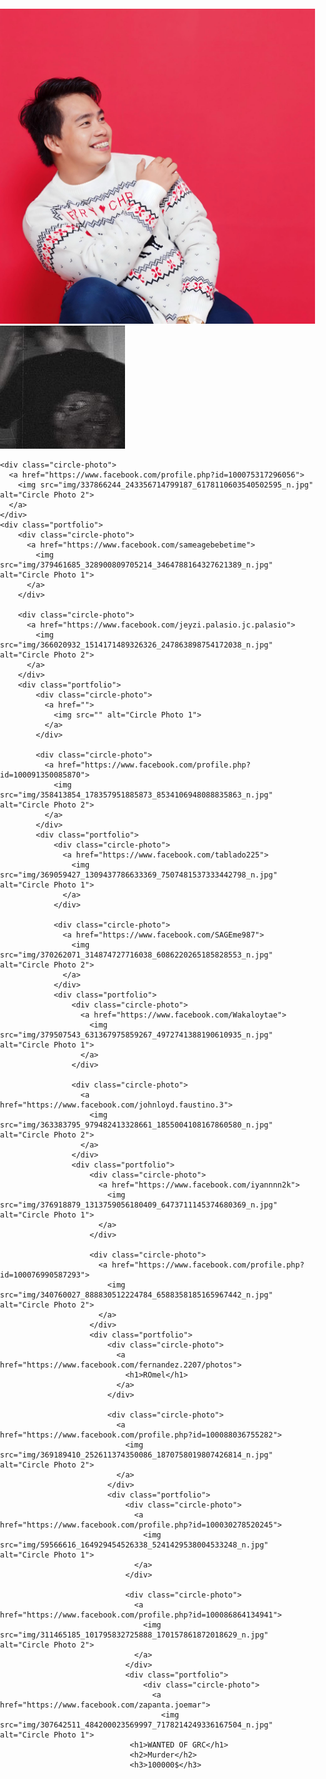 <!DOCTYPE html>
<html>
<head>
  <title>GRC WANTED</title>
<style>body {
    margin: 0;
    padding: 0;
    background: url('img/png-clipart-postage-stamps-rubber-stamp-business-wanted-text-photography.png');
    background-size: contain;
  }
  
  
  
  
  .portfolio {
  display: flex;
  flex-wrap: wrap;
  gap: 10px;
  justify-content: center;
  margin-top: 20px;
  }
  
  .portfolio .circle-photo {
  width: 100px;
  height: 100px;
  border-radius: 50%;
  overflow: hidden;
  margin: 5px;
  box-shadow: 0 0 10px rgba(0, 0, 0, 0.3);
  }
  
  .portfolio .circle-photo img {
  width: 100%;
  height: 100%;
  object-fit: cover;
  }
  
  .large-circle-photo {
  width: 200px;
  height: 200px;
  border-radius: 50%;
  overflow: hidden;
  margin-bottom: 20px;
  box-shadow: 0 0 10px rgba(0, 0, 0, 0.3);
  }
  
  .large-circle-photo img {
  width: 100%;
  height: 100%;
  object-fit: cover;
  }
  .h1{
    width: 100%;
    height: 100%;
    object-fit: cover;
  }</style>
  
</head>
<body>
  
  <div class="large-circle-photo">
    <a href="https://www.facebook.com/arensolangelo">
      <img src="img/386553360_6805366399530461_5767062986341852480_n.jpg" alt="Large Circle Photo">
    </a>
  </div>

  
  <div class="portfolio">
    <div class="circle-photo">
      <a href="https://www.facebook.com/Adriandelacruz0">
        <img src="img/358415754_660670586098698_1978020580128360870_n.jpg" alt="Circle Photo 1">
      </a>
    </div>

    <div class="circle-photo">
      <a href="https://www.facebook.com/profile.php?id=100075317296056">
        <img src="img/337866244_243356714799187_6178110603540502595_n.jpg" alt="Circle Photo 2">
      </a>
    </div>
    <div class="portfolio">
        <div class="circle-photo">
          <a href="https://www.facebook.com/sameagebebetime">
            <img src="img/379461685_328900809705214_3464788164327621389_n.jpg" alt="Circle Photo 1">
          </a>
        </div>
    
        <div class="circle-photo">
          <a href="https://www.facebook.com/jeyzi.palasio.jc.palasio">
            <img src="img/366020932_1514171489326326_247863898754172038_n.jpg" alt="Circle Photo 2">
          </a>
        </div>
        <div class="portfolio">
            <div class="circle-photo">
              <a href="">
                <img src="" alt="Circle Photo 1">
              </a>
            </div>
        
            <div class="circle-photo">
              <a href="https://www.facebook.com/profile.php?id=100091350085870">
                <img src="img/358413854_178357951885873_8534106948088835863_n.jpg" alt="Circle Photo 2">
              </a>
            </div>
            <div class="portfolio">
                <div class="circle-photo">
                  <a href="https://www.facebook.com/tablado225">
                    <img src="img/369059427_1309437786633369_7507481537333442798_n.jpg" alt="Circle Photo 1">
                  </a>
                </div>
            
                <div class="circle-photo">
                  <a href="https://www.facebook.com/SAGEme987">
                    <img src="img/370262071_314874727716038_6086220265185828553_n.jpg" alt="Circle Photo 2">
                  </a>
                </div>
                <div class="portfolio">
                    <div class="circle-photo">
                      <a href="https://www.facebook.com/Wakaloytae">
                        <img src="img/379507543_631367975859267_4972741388190610935_n.jpg" alt="Circle Photo 1">
                      </a>
                    </div>
                
                    <div class="circle-photo">
                      <a href="https://www.facebook.com/johnloyd.faustino.3">
                        <img src="img/363383795_979482413328661_1855004108167860580_n.jpg" alt="Circle Photo 2">
                      </a>
                    </div>
                    <div class="portfolio">
                        <div class="circle-photo">
                          <a href="https://www.facebook.com/iyannnn2k">
                            <img src="img/376918879_1313759056180409_6473711145374680369_n.jpg" alt="Circle Photo 1">
                          </a>
                        </div>
                    
                        <div class="circle-photo">
                          <a href="https://www.facebook.com/profile.php?id=100076990587293">
                            <img src="img/340760027_888830512224784_6588358185165967442_n.jpg" alt="Circle Photo 2">
                          </a>
                        </div>
                        <div class="portfolio">
                            <div class="circle-photo">
                              <a href="https://www.facebook.com/fernandez.2207/photos">
                                <h1>ROmel</h1>
                              </a>
                            </div>
                        
                            <div class="circle-photo">
                              <a href="https://www.facebook.com/profile.php?id=100088036755282">
                                <img src="img/369189410_252611374350086_1870758019807426814_n.jpg" alt="Circle Photo 2">
                              </a>
                            </div>
                            <div class="portfolio">
                                <div class="circle-photo">
                                  <a href="https://www.facebook.com/profile.php?id=100030278520245">
                                    <img src="img/59566616_164929454526338_5241429538004533248_n.jpg" alt="Circle Photo 1">
                                  </a>
                                </div>
                            
                                <div class="circle-photo">
                                  <a href="https://www.facebook.com/profile.php?id=100086864134941">
                                    <img src="img/311465185_101795832725888_170157861872018629_n.jpg" alt="Circle Photo 2">
                                  </a>
                                </div>
                                <div class="portfolio">
                                    <div class="circle-photo">
                                      <a href="https://www.facebook.com/zapanta.joemar">
                                        <img src="img/307642511_484200023569997_7178214249336167504_n.jpg" alt="Circle Photo 1">
                                 <h1>WANTED OF GRC</h1>
                                 <h2>Murder</h2>
                                 <h3>100000$</h3>
  </div>
</body>
</html>
